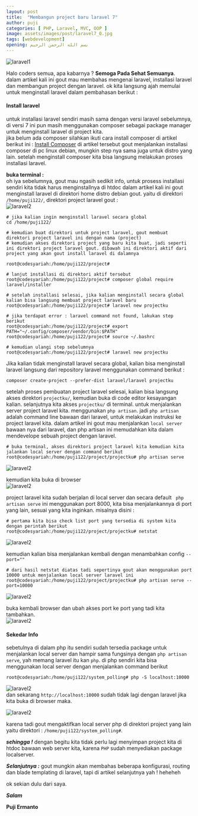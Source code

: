 ```yaml
---
layout: post
title:  "Membangun project baru laravel 7"
author: puji
categories: [ PHP, Laravel, MVC, OOP ]
image: assets/images/post/laravel7_0.jpg
tags: [webdevelopment]
opening: بسم الله الرحمن الرحيم
---
```

![laravel1]({{site.url}}/assets/images/post/laravel.webp)  

Halo coders semua, apa kabarnya ? **Semoga Pada Sehat Semuanya**.  
dalam artikel kali ini gout mau membahas mengenai laravel, installasi laravel dan membangun project dengan laravel. ok kita langsung ajah memulai untuk menginstall laravel dalam pembahasan berikut :  

#### Install laravel  
untuk installasi laravel sendiri masih sama dengan versi laravel sebelumnya, di versi 7 ini pun masih menggunakan composer sebagai package manager untuk menginstall laravel di project kita.  
jika belum ada composer silahkan ikuti cara install composer di artikel berikut ini :
<a href="http://localhost:4000/php/composer/install-composer-on-debian9-stretch/">Install Composer</a> di artikel tersebut gout menjalankan installasi composer di pc linux debian, mungkin step nya sama juga untuk distro yang lain. setelah menginstall composer kita bisa langsung melakukan proses installasi laravel.  

**buka terminal :**  
oh iya sebelumnya, gout mau ngasih sedikit info, untuk prosess installasi sendiri kita tidak harus menginstallnya di htdoc dalam artikel kali ini gout menginstall laravel di direktori home distro debian gout. yaitu di direktori ```/home/puji122/```,  direktori project laravel gout :  
![laravel2]({{site.url}}/assets/images/post/laravel.webp)

```
# jika kalian ingin menginstall laravel secara global
cd /home/puji122/

# kemudian buat direktori untuk project laravel, gout membuat direktori project laravel ini dengan nama (project)
# kemudian akses direktori project yang baru kita buat, jadi seperti ini direktori project laravel gout. dibawah ini direktori aktif dari project yang akan gout install laravel di dalamnya

root@codesyariah:/home/puji122/project#

# lanjut installasi di direktori aktif tersebut
root@codesyariah:/home/puji122/project# composer global require laravel/installer

# setelah installasi selesai, jika kalian menginstall secara global kalian bisa langsung membuat project laravel baru
root@codesyariah:/home/puji122/project# laravel new projectku

# jika terdapat error : laravel command not found, lakukan step berikut
root@codesyariah:/home/puji122/project# export PATH="~/.config/composer/vendor/bin:$PATH"
root@codesyariah:/home/puji122/project# source ~/.bashrc

# kemudian ulangi step sebelumnya
root@codesyariah:/home/puji122/project# laravel new projectku

```  
Jika kalian tidak menginstall laravel secara global, kalian bisa menginstall laravel langsung dari repository laravel menggunakan command berikut :  
```
composer create-project --prefer-dist laravel/laravel projectku
```  
setelah proses pembuatan project laravel selesai, kalian bisa langsung akses direktori ```projectku/```, kemudian buka di code editor kesayangan kalian. selanjutnya kita akses ```projectku/``` di terminal. untuk menjalankan server project laravel kita. menggunakan ```php artisan```. jadi ```php artisan``` adalah command line bawaan dari laravel, untuk melakukan instruksi ke project laravel kita. dalam artikel ini gout mau menjalankan ```local server``` bawaan nya dari laravel, dan php artisan ini memudahkan kita dalam mendevelope sebuah project dengan laravel. 

```
# buka terminal, akses direktori project laravel kita kemudian kita jalankan local server dengan command berikut
root@codesyariah:/home/puji122/project/projectku# php artisan serve
```  
![laravel2]({{site.url}}/assets/images/post/laravel_3.png)  

kemudian kita buka di browser  
![laravel2]({{site.url}}/assets/images/post/laravel_4.png)  

project laravel kita sudah berjalan di local server dan secara default ``` php artisan serve``` ini menggunakan port 8000, kita bisa menjalankannya di port yang lain, sesuai yang kita inginkan. misalnya disini :  
```
# pertama kita bisa check list port yang tersedia di system kita dengan perintah berikut 
root@codesyariah:/home/puji122/project/projectku# netstat
```  
![laravel2]({{site.url}}/assets/images/post/laravel_5.png)  

kemudian kalian bisa menjalankan kembali dengan menambahkan config ```--port=""```  

```
# dari hasil netstat diatas tadi sepertinya gout akan menggunakan port 10000 untuk menjalankan local server laravel ini
root@codesyariah:/home/puji122/project/projectku# php artisan serve --port=10000
```  
![laravel2]({{site.url}}/assets/images/post/laravel_6.png)  

buka kembali browser dan ubah akses port ke port yang tadi kita tambahkan.  
![laravel2]({{site.url}}/assets/images/post/laravel_7.png)  

#### Sekedar Info  
sebetulnya di dalam php itu sendiri sudah tersedia package untuk menjalankan local server dan hampir sama fungsinya dengan ```php artisan serve```, yah memang laravel itu kan ```php```. di php sendiri kita bisa menggunakan local server dengan menjalankan command berikut

```
root@codesyariah:/home/puji122/system_polling# php -S localhost:10000
```  
![laravel2]({{site.url}}/assets/images/post/laravel_8.png)  
dan sekarang ```http://localhost:10000``` sudah tidak lagi dengan laravel jika kita buka di browser maka.  

![laravel2]({{site.url}}/assets/images/post/laravel_9.png)  

karena tadi gout mengaktifkan local server php di direktori project yang lain yaitu direktori : ```/home/puji122/system_polling#```.  

***sehingga !*** dengan begitu kita tidak perlu lagi menyimpan project kita di htdoc bawaan web server kita, karena ```PHP``` sudah menyediakan package localserver.  

***Selanjutnya :*** gout mungkin akan membahas beberapa konfigurasi, routing dan blade templating di laravel, tapi di artikel selanjutnya yah ! heheheh

ok sekian dulu dari saya.


***Salam***

**Puji Ermanto**